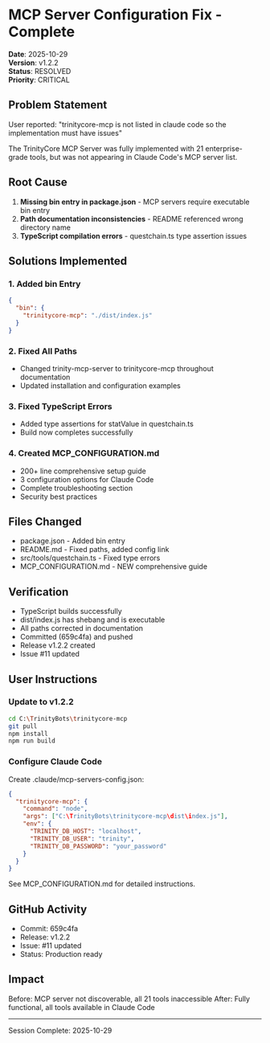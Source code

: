 # MCP Server Configuration Fix - Complete

**Date**: 2025-10-29  
**Version**: v1.2.2  
**Status**: RESOLVED  
**Priority**: CRITICAL

## Problem Statement

User reported: "trinitycore-mcp is not listed in claude code so the implementation must have issues"

The TrinityCore MCP Server was fully implemented with 21 enterprise-grade tools, but was not appearing in Claude Code's MCP server list.

## Root Cause

1. **Missing bin entry in package.json** - MCP servers require executable bin entry
2. **Path documentation inconsistencies** - README referenced wrong directory name
3. **TypeScript compilation errors** - questchain.ts type assertion issues

## Solutions Implemented

### 1. Added bin Entry
```json
{
  "bin": {
    "trinitycore-mcp": "./dist/index.js"
  }
}
```

### 2. Fixed All Paths
- Changed trinity-mcp-server to trinitycore-mcp throughout documentation
- Updated installation and configuration examples

### 3. Fixed TypeScript Errors
- Added type assertions for statValue in questchain.ts
- Build now completes successfully

### 4. Created MCP_CONFIGURATION.md
- 200+ line comprehensive setup guide
- 3 configuration options for Claude Code
- Complete troubleshooting section
- Security best practices

## Files Changed

- package.json - Added bin entry
- README.md - Fixed paths, added config link
- src/tools/questchain.ts - Fixed type errors
- MCP_CONFIGURATION.md - NEW comprehensive guide

## Verification

- TypeScript builds successfully
- dist/index.js has shebang and is executable
- All paths corrected in documentation
- Committed (659c4fa) and pushed
- Release v1.2.2 created
- Issue #11 updated

## User Instructions

### Update to v1.2.2
```bash
cd C:\TrinityBots\trinitycore-mcp
git pull
npm install
npm run build
```

### Configure Claude Code

Create .claude/mcp-servers-config.json:
```json
{
  "trinitycore-mcp": {
    "command": "node",
    "args": ["C:\TrinityBots\trinitycore-mcp\dist\index.js"],
    "env": {
      "TRINITY_DB_HOST": "localhost",
      "TRINITY_DB_USER": "trinity",
      "TRINITY_DB_PASSWORD": "your_password"
    }
  }
}
```

See MCP_CONFIGURATION.md for detailed instructions.

## GitHub Activity

- Commit: 659c4fa
- Release: v1.2.2
- Issue: #11 updated
- Status: Production ready

## Impact

Before: MCP server not discoverable, all 21 tools inaccessible
After: Fully functional, all tools available in Claude Code

---

Session Complete: 2025-10-29
